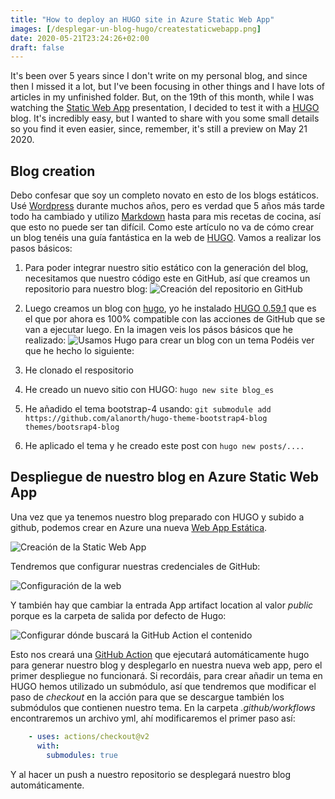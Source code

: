 ```yaml
---
title: "How to deploy an HUGO site in Azure Static Web App"
images: [/desplegar-un-blog-hugo/createstaticwebapp.png]
date: 2020-05-21T23:24:26+02:00
draft: false
---
```


It's been over 5 years since I don't write on my personal blog, and since then I missed it a lot, but I've been focusing in other things  and I have lots of articles in my unfinished folder. But, on the 19th of this month, while I was watching the [Static Web App](https://mybuild.microsoft.com/sessions/898230c4-1350-4fc6-acba-6baf1a58d76a?source=sessions) presentation, I decided to test it with a  [HUGO](https://gohugo.io) blog. It's incredibly easy, but I wanted to share with you some small details so you find it even easier, since, remember, it's still a preview on May 21 2020.

## Blog creation

Debo confesar que soy un completo novato en esto de los blogs estáticos. Usé [Wordpress](https://jmservera.wordpress.com) durante muchos años, pero es verdad que 5 años más tarde todo ha cambiado y utilizo [Markdown](https://daringfireball.net/projects/markdown/) hasta para mis recetas de cocina, así que esto no puede ser tan difícil. Como este artículo no va de cómo crear un blog tenéis una guía fantástica en la web de [HUGO](https://gohugo.io/getting-started/quick-start/). Vamos a realizar los pasos básicos:

1. Para poder integrar nuestro sitio estático con la generación del blog, necesitamos que nuestro código este en GitHub, así que creamos un repositorio para nuestro blog:
  ![Creación del repositorio en GitHub][repo-create]

2. Luego creamos un blog con [hugo](https://gohugo.io), yo he instalado [HUGO 0.59.1](https://github.com/gohugoio/hugo/releases/tag/v0.59.1) que es el que por ahora es 100% compatible con las acciones de GitHub que se van a ejecutar luego. En la imagen veis los pásos básicos que he realizado:
  ![Usamos Hugo para crear un blog con un tema][hugo-create]
  Podéis ver que he hecho lo siguiente:
  1. He clonado el respositorio
  2. He creado un nuevo sitio con HUGO: ```hugo new site blog_es```
  3. He añadido el tema bootstrap-4 usando: ```git submodule add https://github.com/alanorth/hugo-theme-bootstrap4-blog themes/bootsrap4-blog```
  4. He aplicado el tema y he creado este post con ```hugo new posts/....```

## Despliegue de nuestro blog en Azure Static Web App

Una vez que ya tenemos nuestro blog preparado con HUGO y subido a github, podemos crear en Azure una nueva [Web App Estática](https://azure.microsoft.com/en-us/services/app-service/static/).

![Creación de la Static Web App][webapp-create]

Tendremos que configurar nuestras credenciales de GitHub:

![Configuración de la web][webapp-config]

Y también hay que cambiar la entrada App artifact location al valor *public* porque es la carpeta de salida por defecto de Hugo:

![Configurar dónde buscará la GitHub Action el contenido][webapp-config-artifact]

Esto nos creará una [GitHub Action](https://github.com/features/actions) que ejecutará automáticamente hugo para generar nuestro blog y desplegarlo en nuestra nueva web app, pero el primer despliegue no funcionará. Si recordáis, para crear añadir un tema en HUGO hemos utilizado un submódulo, así que tendremos que modificar el paso de *checkout* en la acción para que se descargue también los submódulos que contienen nuestro tema. En la carpeta *.github/workflows* encontraremos un archivo yml, ahí modificaremos el primer paso así: 

``` yaml
    - uses: actions/checkout@v2
      with:
        submodules: true
```
Y al hacer un push a nuestro repositorio se desplegará nuestro blog automáticamente.


[repo-create]: /desplegar-un-blog-hugo/createrepo.png "Crea un repositorio en GitHub"
[hugo-create]: /desplegar-un-blog-hugo/createhugofirstpost.png "Crea el primer post con hugo"

[webapp-create]: /desplegar-un-blog-hugo/createstaticwebapp.png "Crea una web app estática"

[webapp-config]: /desplegar-un-blog-hugo/createstaticwebapp_2.png "Configurar repositorio de GitHub"

[webapp-config-artifact]: /desplegar-un-blog-hugo/createstaticwebapp_3.png "Configurar carpeta public como output de hugo"
